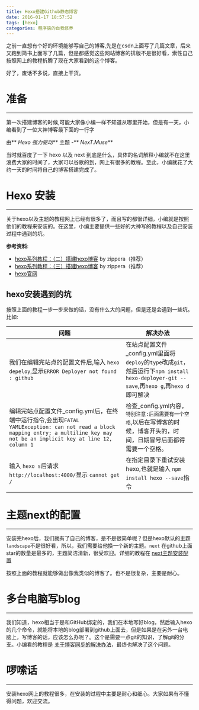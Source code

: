 ```yaml
---
title: Hexo搭建Github静态博客
date: 2016-01-17 18:57:52
tags: [hexo]
categories: 程序猿的自我修养
---
```


之前一直想有个好的环境能够写自己的博客,先是在csdn上面写了几篇文章，后来又跑到简书上面写了几篇，但是都感觉这些网站博客的排版不是很好看，索性自己按照网上的教程折腾了现在大家看到的这个博客。

好了，废话不多说，直接上干货。

<!--more-->


# 准备
---------------
第一次搭建博客的时候,可能大家像小编一样不知道从哪里开始，但是有一天，小编看到了一位大神博客最下面的一行字

由** *Hexo 强力驱动***  主题 -** *NexT.Muse***


当时就百度了一下 hexo 以及 next 到底是什么，具体的名词解释小编就不在这里浪费大家的时间了，大家可以谷歌的到，网上有很多的教程。至此，小编就花了大约一天的时间将自己的博客搭建完成了。

# Hexo 安装

--------------------------
关于hexo以及主题的教程网上已经有很多了，而且写的都很详细，小编就是按照他们的教程来安装的。在这里，小编主要提供一些好的大神写的教程以及自己安装过程中遇到的坑。

**参考资料**:

* [hexo系列教程：（二）搭建hexo博客](http://zipperary.com/2013/05/28/hexo-guide-2/) by zippera（推荐）
* [hexo系列教程：（三）搭建hexo博客](http://zipperary.com/2013/05/29/hexo-guide-3/) by zippera（推荐）
*  [hexo官网](https://hexo.io/zh-cn/docs/index.html)

## hexo安装遇到的坑

按照上面的教程一步一步来做的话，没有什么大的问题，但是还是会遇到一些坑。比如:

 |**问题**|**解决办法**|
 |----|------|
 | 我们在编辑完站点的配置文件后,输入 `hexo depeloy`,显示`ERROR Deployer not found : github`|在站点配置文件_config.yml里面将`deploy`的`type`改成`git`，然后运行下`npm install hexo-deployer-git --save`,再`hexo g`,再`hexo d`即可解决|
 |编辑完站点配置文件_config.yml后，在终端中运行指令,会出现`FATAL YAMLException: can not read a block mapping entry; a multiline key may not be an implicit key at line 12, column 1`|检查_config.yml内容，`特别注意:后面需要有一个空格`,以后在写博客的时候，博客开头的，时间，日期冒号后面都得需要一个空格。|
 |输入 `hexo s`后请求 `http://localhost:4000/`显示 `cannot get /`|在指定目录下重试安装hexo,也就是输入 `npm install hexo --save`指令|
# 主题next的配置
***
安装完hexo后，我们就有了自己的博客，是不是很简单呢？但是hexo默认的主题 `landscape`不是很好看，所以，我们需要给他换一个新的主题。`next` 在github上面star的数量是最多的，主题简洁清新，很受欢迎。详细的教程在 [next主题安装配置](http://theme-next.iissnan.com/)

按照上面的教程就能够做出像我类似的博客了。也不是很复杂，主要是耐心。

# 多台电脑写blog
***
我们知道，hexo相当于是和GitHub绑定的，我们在本地写好blog，然后输入hexo 的几个命令，就能将本地的blog部署到github上面去，但是如果是在另外一台电脑上，写博客的话，应该怎么办呢？。这个是需要一点git的知识，了解git的分支。小编看的教程是
[关于博客同步的解决办法](http://devtian.me/2015/03/17/blog-sync-solution/)，最终也解决了这个问题。

# 啰嗦话
***
安装hexo网上的教程很多，在安装的过程中主要是耐心和细心。大家如果有不懂得问题，欢迎交流。



